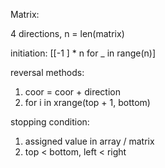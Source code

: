 Matrix:

4 directions, n = len(matrix)

initiation:
[[-1 ] * n for _ in range(n)]

reversal methods:
1. coor = coor + direction
2. for i in xrange(top + 1, bottom)

stopping condition:
1. assigned value in array / matrix
2. top < bottom, left < right
